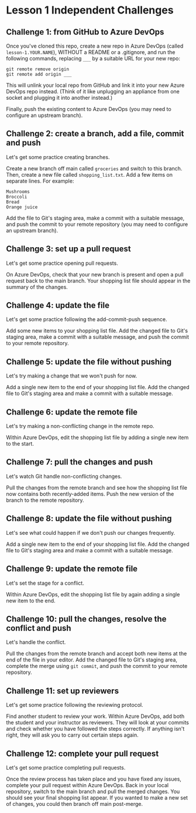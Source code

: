 # Lesson 1 Independent Challenges

## Challenge 1: from GitHub to Azure DevOps

Once you've cloned this repo, create a new repo in Azure DevOps (called `lesson-1.YOUR.NAME`), WITHOUT a README or a .gitignore, and run the following commands, replacing `___` by a suitable URL for your new repo:

```
git remote remove origin
git remote add origin ___
```

This will unlink your local repo from GitHub and link it into your new Azure DevOps repo instead. (Think of it like unplugging an appliance from one socket and plugging it into another instead.)

Finally, push the existing content to Azure DevOps (you may need to configure an upstream branch).

## Challenge 2: create a branch, add a file, commit and push

Let's get some practice creating branches.

Create a new branch off main called `groceries` and switch to this branch. Then, create a new file called `shopping_list.txt`. Add a few items on separate lines. For example:

```
Mushrooms
Broccoli
Bread
Orange juice
```

Add the file to Git's staging area, make a commit with a suitable message, and push the commit to your remote repository (you may need to configure an upstream branch).

## Challenge 3: set up a pull request

Let's get some practice opening pull requests.

On Azure DevOps, check that your new branch is present and open a pull request back to the main branch. Your shopping list file should appear in the summary of the changes.

## Challenge 4: update the file

Let's get some practice following the add-commit-push sequence.

Add some new items to your shopping list file. Add the changed file to Git's staging area, make a commit with a suitable message, and push the commit to your remote repository.

## Challenge 5: update the file without pushing

Let's try making a change that we won't push for now.

Add a single new item to the end of your shopping list file. Add the changed file to Git's staging area and make a commit with a suitable message.

## Challenge 6: update the remote file

Let's try making a non-conflicting change in the remote repo.

Within Azure DevOps, edit the shopping list file by adding a single new item to the start.

## Challenge 7: pull the changes and push

Let's watch Git handle non-conflicting changes.

Pull the changes from the remote branch and see how the shopping list file now contains both recently-added items. Push the new version of the branch to the remote repository.

## Challenge 8: update the file without pushing

Let's see what could happen if we don't push our changes frequently.

Add a single new item to the end of your shopping list file. Add the changed file to Git's staging area and make a commit with a suitable message.

## Challenge 9: update the remote file

Let's set the stage for a conflict.

Within Azure DevOps, edit the shopping list file by again adding a single new item to the end.

## Challenge 10: pull the changes, resolve the conflict and push

Let's handle the conflict.

Pull the changes from the remote branch and accept both new items at the end of the file in your editor. Add the changed file to Git's staging area, complete the merge using `git commit`, and push the commit to your remote repository.

## Challenge 11: set up reviewers

Let's get some practice following the reviewing protocol.

Find another student to review your work. Within Azure DevOps, add both the student and your instructor as reviewers. They will look at your commits and check whether you have followed the steps correctly. If anything isn't right, they will ask you to carry out certain steps again.

## Challenge 12: complete your pull request

Let's get some practice completing pull requests.

Once the review process has taken place and you have fixed any issues, complete your pull request within Azure DevOps. Back in your local repository, switch to the main branch and pull the merged changes. You should see your final shopping list appear. If you wanted to make a new set of changes, you could then branch off main post-merge.

